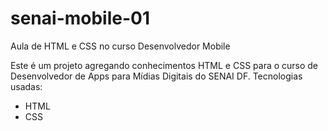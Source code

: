 # senai-mobile-01
Aula de HTML e CSS no curso Desenvolvedor Mobile

Este é um projeto agregando conhecimentos HTML e CSS para o curso de Desenvolvedor de Apps para Mídias Digitais do SENAI DF.
Tecnologias usadas:
* HTML
* CSS
